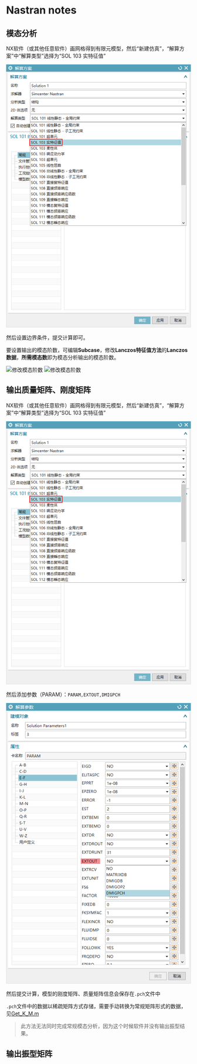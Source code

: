 # Nastran notes

## 模态分析

NX软件（或其他任意软件）画网格得到有限元模型，然后“新建仿真”，“解算方案”中“解算类型”选择为“SOL 103 实特征值” 

![解算类型](https://github.com/zhangyunwu/mechanics_notes/blob/main/images/%E8%A7%A3%E7%AE%97%E7%B1%BB%E5%9E%8B%E9%80%89%E6%8B%A9.png)

然后设置边界条件，提交计算即可。

要设置输出的模态阶数，可编辑**Subcase**，修改**Lanczos特征值方法**的**Lanczos数据**，**所需模态数**即为模态分析输出的模态阶数。

![修改模态阶数]()
![修改模态阶数]()

## 输出质量矩阵、刚度矩阵

NX软件（或其他任意软件）画网格得到有限元模型，然后“新建仿真”，“解算方案”中“解算类型”选择为“SOL 103 实特征值” 

![解算类型](https://github.com/zhangyunwu/mechanics_notes/blob/main/images/%E8%A7%A3%E7%AE%97%E7%B1%BB%E5%9E%8B%E9%80%89%E6%8B%A9.png)

然后添加参数（PARAM）：`PARAM,EXTOUT,DMIGPCH` 

![EXTOUT参数](https://github.com/zhangyunwu/mechanics_notes/blob/main/images/EXTOUT%E5%8F%82%E6%95%B0%E8%AE%BE%E7%BD%AE.png)

然后提交计算，模型的刚度矩阵、质量矩阵信息会保存在`.pch`文件中

`.pch`文件中的数据以稀疏矩阵方式存储，需要手动转换为常规矩阵形式的数据，见[Get_K_M.m](https://github.com/zhangyunwu/mechanics_notes/blob/main/Get_K_M.m)

> 此方法无法同时完成常规模态分析，因为这个时候软件并没有输出振型结果。

## 输出振型矩阵

